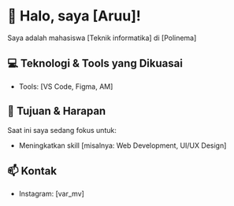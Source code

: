 # 👋 Halo, saya [Aruu]!

Saya adalah mahasiswa [Teknik informatika] di [Polinema]

## 💻 Teknologi & Tools yang Dikuasai
- Tools: [VS Code, Figma, AM]

## 🎯 Tujuan & Harapan
Saat ini saya sedang fokus untuk:
- Meningkatkan skill [misalnya: Web Development, UI/UX Design]

## 📫 Kontak
- Instagram: [var_mv]
